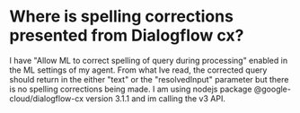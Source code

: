 
# Where is spelling corrections presented from Dialogflow cx?

I have "Allow ML to correct spelling of query during processing" enabled in the ML settings of my agent. From what Ive read, the corrected query should return in the either "text" or the "resolvedInput" parameter but there is no spelling corrections being made.
I am using nodejs package @google-cloud/dialogflow-cx version 3.1.1 and im calling the v3 API.

        